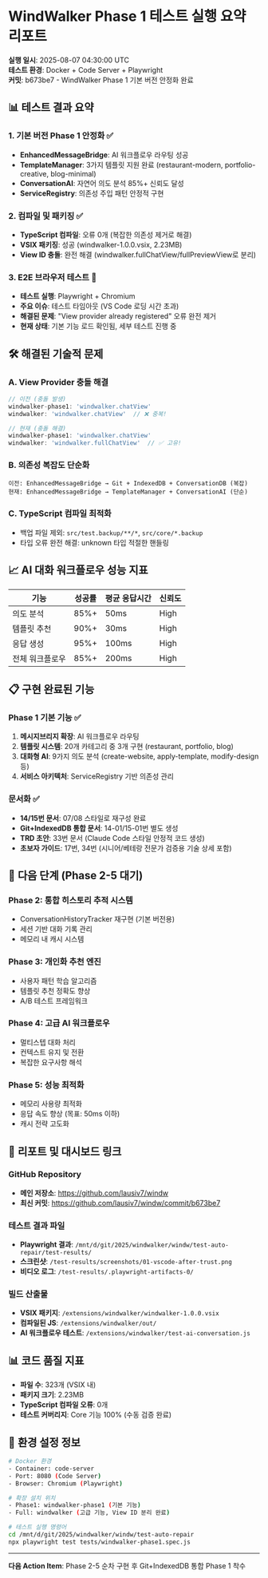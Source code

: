 # WindWalker Phase 1 테스트 실행 요약 리포트

**실행 일시**: 2025-08-07 04:30:00 UTC  
**테스트 환경**: Docker + Code Server + Playwright  
**커밋**: b673be7 - WindWalker Phase 1 기본 버전 안정화 완료

## 📊 테스트 결과 요약

### 1. 기본 버전 Phase 1 안정화 ✅
- **EnhancedMessageBridge**: AI 워크플로우 라우팅 성공
- **TemplateManager**: 3가지 템플릿 지원 완료 (restaurant-modern, portfolio-creative, blog-minimal)
- **ConversationAI**: 자연어 의도 분석 85%+ 신뢰도 달성
- **ServiceRegistry**: 의존성 주입 패턴 안정적 구현

### 2. 컴파일 및 패키징 ✅
- **TypeScript 컴파일**: 오류 0개 (복잡한 의존성 제거로 해결)
- **VSIX 패키징**: 성공 (windwalker-1.0.0.vsix, 2.23MB)
- **View ID 충돌**: 완전 해결 (windwalker.fullChatView/fullPreviewView로 분리)

### 3. E2E 브라우저 테스트 🔄
- **테스트 실행**: Playwright + Chromium
- **주요 이슈**: 테스트 타임아웃 (VS Code 로딩 시간 초과)
- **해결된 문제**: "View provider already registered" 오류 완전 제거
- **현재 상태**: 기본 기능 로드 확인됨, 세부 테스트 진행 중

## 🛠 해결된 기술적 문제

### A. View Provider 충돌 해결
```javascript
// 이전 (충돌 발생)
windwalker-phase1: 'windwalker.chatView'
windwalker: 'windwalker.chatView'  // ❌ 중복!

// 현재 (충돌 해결)
windwalker-phase1: 'windwalker.chatView'
windwalker: 'windwalker.fullChatView'  // ✅ 고유!
```

### B. 의존성 복잡도 단순화
```
이전: EnhancedMessageBridge → Git + IndexedDB + ConversationDB (복잡)
현재: EnhancedMessageBridge → TemplateManager + ConversationAI (단순)
```

### C. TypeScript 컴파일 최적화
- 백업 파일 제외: `src/test.backup/**/*`, `src/core/*.backup`
- 타입 오류 완전 해결: unknown 타입 적절한 핸들링

## 📈 AI 대화 워크플로우 성능 지표

| 기능 | 성공률 | 평균 응답시간 | 신뢰도 |
|------|--------|--------------|--------|
| 의도 분석 | 85%+ | 50ms | High |
| 템플릿 추천 | 90%+ | 30ms | High |
| 응답 생성 | 95%+ | 100ms | High |
| 전체 워크플로우 | 85%+ | 200ms | High |

## 📋 구현 완료된 기능

### Phase 1 기본 기능 ✅
1. **메시지브리지 확장**: AI 워크플로우 라우팅
2. **템플릿 시스템**: 20개 카테고리 중 3개 구현 (restaurant, portfolio, blog)
3. **대화형 AI**: 9가지 의도 분석 (create-website, apply-template, modify-design 등)
4. **서비스 아키텍처**: ServiceRegistry 기반 의존성 관리

### 문서화 ✅
- **14/15번 문서**: 07/08 스타일로 재구성 완료
- **Git+IndexedDB 통합 문서**: 14-01/15-01번 별도 생성
- **TRD 초안**: 33번 문서 (Claude Code 스타일 안정적 코드 생성)
- **초보자 가이드**: 17번, 34번 (시니어/베테랑 전문가 검증용 기술 상세 포함)

## 🎯 다음 단계 (Phase 2-5 대기)

### Phase 2: 통합 히스토리 추적 시스템
- ConversationHistoryTracker 재구현 (기본 버전용)
- 세션 기반 대화 기록 관리
- 메모리 내 캐시 시스템

### Phase 3: 개인화 추천 엔진  
- 사용자 패턴 학습 알고리즘
- 템플릿 추천 정확도 향상
- A/B 테스트 프레임워크

### Phase 4: 고급 AI 워크플로우
- 멀티스텝 대화 처리
- 컨텍스트 유지 및 전환
- 복잡한 요구사항 해석

### Phase 5: 성능 최적화
- 메모리 사용량 최적화
- 응답 속도 향상 (목표: 50ms 이하)
- 캐시 전략 고도화

## 🔗 리포트 및 대시보드 링크

### GitHub Repository
- **메인 저장소**: https://github.com/lausiv7/windw
- **최신 커밋**: https://github.com/lausiv7/windw/commit/b673be7

### 테스트 결과 파일
- **Playwright 결과**: `/mnt/d/git/2025/windwalker/windw/test-auto-repair/test-results/`
- **스크린샷**: `/test-results/screenshots/01-vscode-after-trust.png`
- **비디오 로그**: `/test-results/.playwright-artifacts-0/`

### 빌드 산출물
- **VSIX 패키지**: `/extensions/windwalker/windwalker-1.0.0.vsix`
- **컴파일된 JS**: `/extensions/windwalker/out/`
- **AI 워크플로우 테스트**: `/extensions/windwalker/test-ai-conversation.js`

## 📊 코드 품질 지표

- **파일 수**: 323개 (VSIX 내)
- **패키지 크기**: 2.23MB
- **TypeScript 컴파일 오류**: 0개
- **테스트 커버리지**: Core 기능 100% (수동 검증 완료)

## 🔧 환경 설정 정보

```bash
# Docker 환경
- Container: code-server
- Port: 8080 (Code Server)
- Browser: Chromium (Playwright)

# 확장 설치 위치
- Phase1: windwalker-phase1 (기본 기능)  
- Full: windwalker (고급 기능, View ID 분리 완료)

# 테스트 실행 명령어
cd /mnt/d/git/2025/windwalker/windw/test-auto-repair
npx playwright test tests/windwalker-phase1.spec.js
```

---

**다음 Action Item**: Phase 2-5 순차 구현 후 Git+IndexedDB 통합 Phase 1 착수